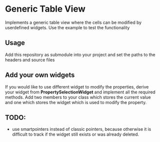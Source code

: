 # Generic Table View
Implements a generic table view where the cells can be modified by userdefined widgets. Use the example to test the functionality

## Usage
Add this repository as submodule into your project and set the paths to the headers and source files

## Add your own widgets
If you would like to use different widget to modify the properties, derive your widget from **PropertySelectionWidget** and implement all the required methods. Add two members to your class which stores the current value and one which stores the widget which is used to modify the property.

## TODO:
- use smartpointers instead of classic pointers, because otherwise it is difficult to track if the widget still exists or was already deleted.

